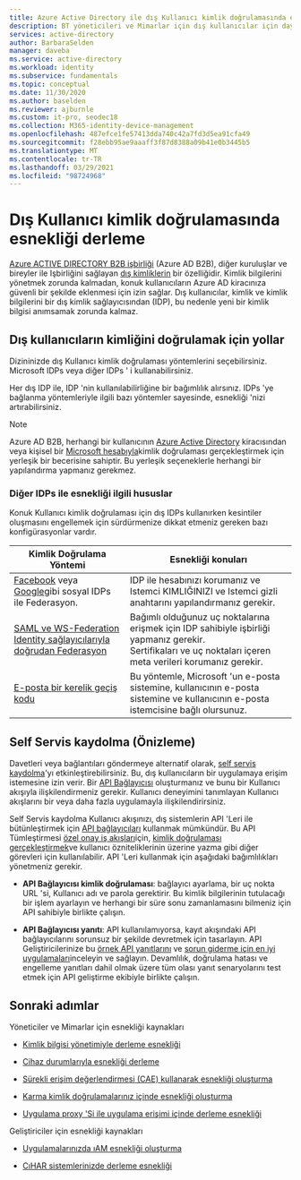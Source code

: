```yaml
---
title: Azure Active Directory ile dış Kullanıcı kimlik doğrulamasında esnekliği derleme
description: BT yöneticileri ve Mimarlar için dış kullanıcılar için dayanıklı kimlik doğrulaması oluşturma kılavuzu
services: active-directory
author: BarbaraSelden
manager: daveba
ms.service: active-directory
ms.workload: identity
ms.subservice: fundamentals
ms.topic: conceptual
ms.date: 11/30/2020
ms.author: baselden
ms.reviewer: ajburnle
ms.custom: it-pro, seodec18
ms.collection: M365-identity-device-management
ms.openlocfilehash: 487efce1fe57413dda740c42a7fd3d5ea91cfa49
ms.sourcegitcommit: f28ebb95ae9aaaff3f87d8388a09b41e0b3445b5
ms.translationtype: MT
ms.contentlocale: tr-TR
ms.lasthandoff: 03/29/2021
ms.locfileid: "98724968"
---
```

# <a name="build-resilience-in-external-user-authentication"></a>Dış Kullanıcı kimlik doğrulamasında esnekliği derleme

[Azure ACTIVE DIRECTORY B2B işbirliği](../external-identities/what-is-b2b.md) (Azure AD B2B), diğer kuruluşlar ve bireyler ile Işbirliğini sağlayan [dış kimliklerin](../external-identities/delegate-invitations.md) bir özelliğidir. Kimlik bilgilerini yönetmek zorunda kalmadan, konuk kullanıcıların Azure AD kiracınıza güvenli bir şekilde eklenmesi için izin sağlar. Dış kullanıcılar, kimlik ve kimlik bilgilerini bir dış kimlik sağlayıcısından (IDP), bu nedenle yeni bir kimlik bilgisi anımsamak zorunda kalmaz. 

## <a name="ways-to-authenticate-external-users"></a>Dış kullanıcıların kimliğini doğrulamak için yollar

Dizininizde dış Kullanıcı kimlik doğrulaması yöntemlerini seçebilirsiniz. Microsoft IDPs veya diğer IDPs ' i kullanabilirsiniz.

Her dış IDP ile, IDP 'nin kullanılabilirliğine bir bağımlılık alırsınız. IDPs 'ye bağlanma yöntemleriyle ilgili bazı yöntemler sayesinde, esnekliği 'nizi artırabilirsiniz.

> [!NOTE] 
> Azure AD B2B, herhangi bir kullanıcının [Azure Active Directory](../index.yml) kiracısından veya kişisel bir [Microsoft hesabıyla](https://account.microsoft.com/account)kimlik doğrulaması gerçekleştirmek için yerleşik bir becerisine sahiptir. Bu yerleşik seçeneklerle herhangi bir yapılandırma yapmanız gerekmez.

### <a name="considerations-for-resilience-with-other-idps"></a>Diğer IDPs ile esnekliği ilgili hususlar

Konuk Kullanıcı kimlik doğrulaması için dış IDPs kullanırken kesintiler oluşmasını engellemek için sürdürmenize dikkat etmeniz gereken bazı konfigürasyonlar vardır.

| Kimlik Doğrulama Yöntemi| Esnekliği konuları |
| - | - |
| [Facebook](../external-identities/facebook-federation.md) veya [Google](../external-identities/google-federation.md)gibi sosyal IDPs ile Federasyon.| IDP ile hesabınızı korumanız ve Istemci KIMLIĞINIZI ve Istemci gizli anahtarını yapılandırmanız gerekir. |
| [SAML ve WS-Federation Identity sağlayıcılarıyla doğrudan Federasyon](../external-identities/direct-federation.md)| Bağımlı olduğunuz uç noktalarına erişmek için IDP sahibiyle işbirliği yapmanız gerekir. <br>Sertifikaları ve uç noktaları içeren meta verileri korumanız gerekir. |
| [E-posta bir kerelik geçiş kodu](../external-identities/one-time-passcode.md)| Bu yöntemle, Microsoft 'un e-posta sistemine, kullanıcının e-posta sistemine ve kullanıcının e-posta istemcisine bağlı olursunuz. |


 

## <a name="self-service-sign-up-preview"></a>Self Servis kaydolma (Önizleme)

Davetleri veya bağlantıları göndermeye alternatif olarak, [self servis kaydolma](../external-identities/self-service-sign-up-overview.md)'yı etkinleştirebilirsiniz.  Bu, dış kullanıcıların bir uygulamaya erişim istemesine izin verir. Bir [API Bağlayıcısı](../external-identities/self-service-sign-up-add-api-connector.md) oluşturmanız ve bunu bir Kullanıcı akışıyla ilişkilendirmeniz gerekir. Kullanıcı deneyimini tanımlayan Kullanıcı akışlarını bir veya daha fazla uygulamayla ilişkilendirirsiniz. 

Self Servis kaydolma Kullanıcı akışınızı, dış sistemlerin API 'Leri ile bütünleştirmek için [API bağlayıcıları](../external-identities/api-connectors-overview.md) kullanmak mümkündür. Bu API Tümleştirmesi [özel onay iş akışları](../external-identities/self-service-sign-up-add-approvals.md)için, [kimlik doğrulaması gerçekleştirmek](../external-identities/code-samples-self-service-sign-up.md)ve kullanıcı özniteliklerinin üzerine yazma gibi diğer görevleri için kullanılabilir. API 'Leri kullanmak için aşağıdaki bağımlılıkları yönetmeniz gerekir.

* **API Bağlayıcısı kimlik doğrulaması**: bağlayıcı ayarlama, bir uç nokta URL 'si, Kullanıcı adı ve parola gerektirir. Bu kimlik bilgilerinin tutulacağı bir işlem ayarlayın ve herhangi bir süre sonu zamanlamasını bilmeniz için API sahibiyle birlikte çalışın.

* **API Bağlayıcısı yanıtı**: API kullanılamıyorsa, kayıt akışındaki API bağlayıcılarını sorunsuz bir şekilde devretmek için tasarlayın. API Geliştiricilerinize bu [örnek API yanıtlarını](../external-identities/self-service-sign-up-add-api-connector.md) ve [sorun giderme için en iyi uygulamaları](../external-identities/self-service-sign-up-add-api-connector.md)inceleyin ve sağlayın. Devamlılık, doğrulama hatası ve engelleme yanıtları dahil olmak üzere tüm olası yanıt senaryolarını test etmek için API geliştirme ekibiyle birlikte çalışın. 

## <a name="next-steps"></a>Sonraki adımlar
Yöneticiler ve Mimarlar için esnekliği kaynakları
 
* [Kimlik bilgisi yönetimiyle derleme esnekliği](resilience-in-credentials.md)

* [Cihaz durumlarıyla esnekliği derleme](resilience-with-device-states.md)

* [Sürekli erişim değerlendirmesi (CAE) kullanarak esnekliği oluşturma](resilience-with-continuous-access-evaluation.md)

* [Karma kimlik doğrulamalarınız içinde esnekliği oluşturma](resilience-in-hybrid.md)

* [Uygulama proxy 'Si ile uygulama erişimi içinde derleme esnekliği](resilience-on-premises-access.md)

Geliştiriciler için esnekliği kaynakları

* [Uygulamalarınızda ıAM esnekliği oluşturma](resilience-app-development-overview.md)

* [CıHAR sistemlerinizde derleme esnekliği](resilience-b2c.md)
